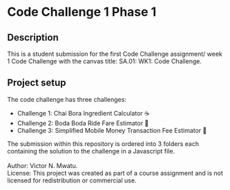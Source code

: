 # Code Challenge 1 Phase 1

## Description

This is a student submission for the first Code Challenge assignment/ week 1 Code Challenge with the canvas title: SA.01: WK1: Code Challenge.

## Project setup

The code challenge has three challenges:

* Challenge 1: Chai Bora Ingredient Calculator ☕
* Challenge 2: Boda Boda Ride Fare Estimator 🛵
* Challenge 3: Simplified Mobile Money Transaction Fee Estimator 📱


The submission within this repository is ordered into 3 folders each containing the solution to the challenge in a Javascript file.
<br>
<br>
Author: Victor N. Mwatu.<br>
License: This project was created as part of a course assignment and is not licensed for redistribution or commercial use.

